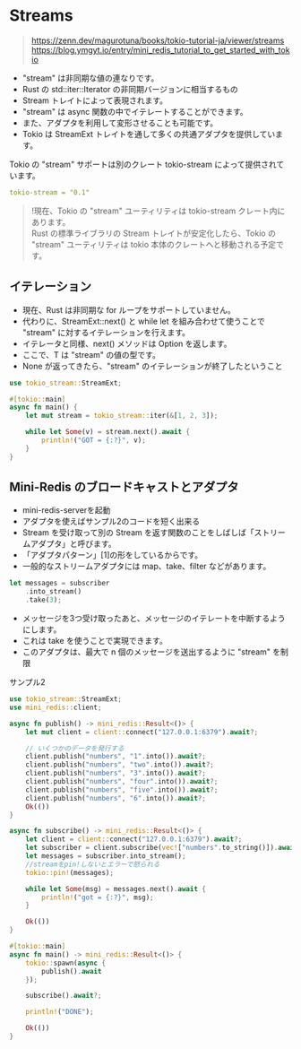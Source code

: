 # Streams

><https://zenn.dev/magurotuna/books/tokio-tutorial-ja/viewer/streams>
><https://blog.ymgyt.io/entry/mini_redis_tutorial_to_get_started_with_tokio>

- "stream" は非同期な値の連なりです。
- Rust の std::iter::Iterator の非同期バージョンに相当するもの
- Stream トレイトによって表現されます。
- "stream" は async 関数の中でイテレートすることができます。
- また、アダプタを利用して変形させることも可能です。
- Tokio は StreamExt トレイトを通して多くの共通アダプタを提供しています。

Tokio の "stream" サポートは別のクレート tokio-stream によって提供されています。

```yaml
tokio-stream = "0.1"
```

>!現在、Tokio の "stream" ユーティリティは tokio-stream クレート内にあります。  
Rust の標準ライブラリの Stream トレイトが安定化したら、Tokio の "stream" ユーティリティは tokio 本体のクレートへと移動される予定です。

## イテレーション

- 現在、Rust は非同期な for ループをサポートしていません。  
- 代わりに、StreamExt::next() と while let を組み合わせて使うことで "stream" に対するイテレーションを行えます。
- イテレータと同様、next() メソッドは Option<T> を返します。
- ここで、T は "stream" の値の型です。
- None が返ってきたら、"stream" のイテレーションが終了したということ

```rust
use tokio_stream::StreamExt;

#[tokio::main]
async fn main() {
    let mut stream = tokio_stream::iter(&[1, 2, 3]);

    while let Some(v) = stream.next().await {
        println!("GOT = {:?}", v);
    }
}
```

## Mini-Redis のブロードキャストとアダプタ

- mini-redis-serverを起動
- アダプタを使えばサンプル2のコードを短く出来る
- Stream を受け取って別の Stream を返す関数のことをしばしば「ストリームアダプタ」と呼びます。
- 「アダプタパターン」[1]の形をしているからです。
- 一般的なストリームアダプタには map、take、filter などがあります。

```rust
let messages = subscriber
    .into_stream()
    .take(3);
```

- メッセージを3つ受け取ったあと、メッセージのイテレートを中断するようにします。
- これは take を使うことで実現できます。
- このアダプタは、最大で n 個のメッセージを送出するように "stream" を制限

サンプル2

```rust
use tokio_stream::StreamExt;
use mini_redis::client;

async fn publish() -> mini_redis::Result<()> {
    let mut client = client::connect("127.0.0.1:6379").await?;

    // いくつかのデータを発行する
    client.publish("numbers", "1".into()).await?;
    client.publish("numbers", "two".into()).await?;
    client.publish("numbers", "3".into()).await?;
    client.publish("numbers", "four".into()).await?;
    client.publish("numbers", "five".into()).await?;
    client.publish("numbers", "6".into()).await?;
    Ok(())
}

async fn subscribe() -> mini_redis::Result<()> {
    let client = client::connect("127.0.0.1:6379").await?;
    let subscriber = client.subscribe(vec!["numbers".to_string()]).await?;
    let messages = subscriber.into_stream();
    //streamをpin!しないとエラーで怒られる
    tokio::pin!(messages);

    while let Some(msg) = messages.next().await {
        println!("got = {:?}", msg);
    }

    Ok(())
}

#[tokio::main]
async fn main() -> mini_redis::Result<()> {
    tokio::spawn(async {
        publish().await
    });

    subscribe().await?;

    println!("DONE");

    Ok(())
}
```

